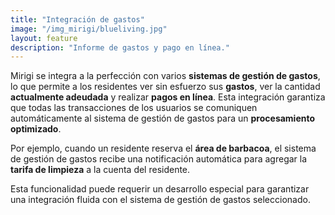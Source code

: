 ```yaml
---
title: "Integración de gastos"
image: "/img_mirigi/blueliving.jpg"
layout: feature
description: "Informe de gastos y pago en línea."
---
```


Mirigi se integra a la perfección con varios **sistemas de gestión de gastos**, lo que permite a los residentes ver sin esfuerzo sus **gastos**, ver la cantidad **actualmente adeudada** y realizar **pagos en línea**. Esta integración garantiza que todas las transacciones de los usuarios se comuniquen automáticamente al sistema de gestión de gastos para un **procesamiento optimizado**.

Por ejemplo, cuando un residente reserva el **área de barbacoa**, el sistema de gestión de gastos recibe una notificación automática para agregar la **tarifa de limpieza** a la cuenta del residente. 

Esta funcionalidad puede requerir un desarrollo especial para garantizar una integración fluida con el sistema de gestión de gastos seleccionado.



